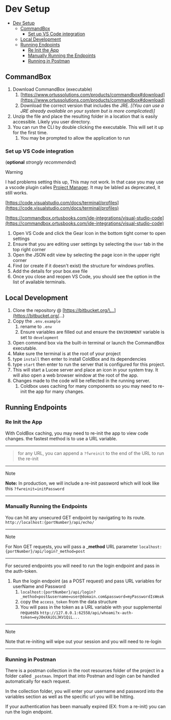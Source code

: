 # Dev Setup

- [Dev Setup](#dev-setup)
  - [CommandBox](#commandbox)
    - [Set up VS Code integration](#set-up-vs-code-integration)
  - [Local Development](#local-development)
  - [Running Endpoints](#running-endpoints)
    - [Re Init the App](#re-init-the-app)
    - [Manually Running the Endpoints](#manually-running-the-endpoints)
    - [Running in Postman](#running-in-postman)

## CommandBox

1. Download CommandBox (executable)
    1. [https://www.ortussolutions.com/products/commandbox#download](https://www.ortussolutions.com/products/commandbox#download)
    2. Download the correct version that includes the JRE. *[(You can
        use a JRE already available on your system but is more
        complicated)]*
2. Unzip the file and place the resulting folder in a location that is
    easily accessible. Likely you user directory.
3. You can run the CLI by double clicking the executable. This will set
    it up for the first time.
    1. You may be prompted to allow the application to run

### Set up VS Code integration

(**optional** *strongly recommended*)

> [!WARNING]
> I had problems setting this up, This may not work. In that case you may use a vscode plugin calles [Project Manager](https://marketplace.visualstudio.com/items?itemName=alefragnani.project-manager). It may be labled as deprecated, it still works.

[https://code.visualstudio.com/docs/terminal/profiles](https://code.visualstudio.com/docs/terminal/profiles)

[https://commandbox.ortusbooks.com/ide-integrations/visual-studio-code](https://commandbox.ortusbooks.com/ide-integrations/visual-studio-code)

1. Open VS Code and click the Gear Icon in the bottom tight corner to
    open settings
2. Ensure that you are editing user settings by selecting the `User`
    tab in the top right corner
3. Open the JSON edit view by selecting the page icon in the upper
    right corner
4. Find (or create if it doesn't exist) the structure for windows
    profiles.
5. Add the details for your box.exe file
6. Once you close and reopen VS Code, you should see the option in the
    list of available terminals.

## Local Development

1. Clone the repository @
    [https://bitbucket.org/\...](https://bitbucket.org/...)
2. Copy the `.env.example`
    1. rename to `.env`
    2. Ensure variables are filled out and ensure the `ENVIRONMENT` variable is set to `development`
3. Open command box via the built-in terminal or launch the CommandBox executable.
4. Make sure the terminal is at the root of your project
5. type `install` then enter to install ColdBox and its dependencies
6. type `start` then enter to run the server that is configured for this project.
7. This will start a Lucee server and place an icon in your system  tray. It will also open a web browser window at the root of the app.
8. Changes made to the code will be reflected in the running server.
    1. Coldbox uses caching for many components so you may need to re-init the app for many changes.

## Running Endpoints

### Re Init the App

With ColdBox caching, you may need to re-init the app to view code
changes. the fastest method is to use a URL variable.

  ----
  > for any URL, you can append a `?fwreinit` to the end of the URL to run the re-init
  ----
  > [!NOTE]
  >**Note:** In production, we will include a re-init password which will look like this `?fwreinit=initPassword`
  ----

### Manually Running the Endpoints

You can hit any unsecured GET endpoint by navigating to its route. `http://localhost:{portNumber}/api/echo/`

  ----
  > [!NOTE]
  > For Non GET requests, you will pass a \_**method** URL parameter `localhost:{portNumber}/api/login?_method=post`
  ----

For secured endpoints you will need to run the login endpoint and pass in the auth-token.

1. Run the login endpoint (as a POST request) and pass URL variables for userName and Password
    1. `localhost:{portNumber}/api/login?_method=post&username=user@domain.com&password=myPasswordIsWeak`
    2. copy the `access_token` from the data structure
    3. You will pass in the token as a URL variable with your supplemental requests `http://127.0.0.1:62558/api/whoami?x-auth-token=eyJ0eXAiOiJKV1QiL...`

  ----
  > [!NOTE]
  > Note that re-initing will wipe out your session and you will need to re-login
  ----

### Running in Postman

There is a postman collection in the root resources folder of the project in a folder called `_postman`. Import that into Postman and login can be handled automatically for each request.

In the collection folder, you will enter your username and password into the variables section as well as the specific url you will be hitting.

If your authentication has been manually expired (EX: from a re-init) you can run the login endpoint.
